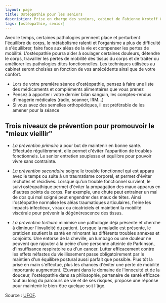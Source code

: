 ```yaml
---
layout: page
title: Ostéopathie pour les seniors
description: Prise en charge des seniors, cabinet de Fabienne Krotoff & Charlotte Wang, 75015 Paris - 01 45 31 98 48
tags: [ostéopathie, senior]
---
```


Avec le temps, certaines pathologies prennent place et perturbent l'équilibre du corps, le métabolisme ralenti et l'organisme a plus de difficulté à s'équilibrer, faire face aux aléas de la vie et compenser les pertes de mobilité. L'ostéopathie pourra aider à soulager certaines douleurs, détendre le corps, travailler les pertes de mobilité des tissus du corps et de traiter ou améliorer les pathologies dites fonctionnelles. Les techniques utilisées au cabinet seront choisies en fonction de vos antécédents ainsi que de votre confort.

- Lors de votre première séance d'ostéopathie, pensez à faire une liste des médicaments et compléments alimentaires que vous prenez
- Pensez à apporter : votre dernier bilan sanguin, les comptes-rendus d'imagerie médicales (radio, scanner, IRM...)
- Si vous avez des semelles orthopédiques, il est préférable de les amener pour la séance

## Trois niveaux de prévention pour promouvoir le "mieux vieillir"

- _La prévention primaire_ a pour but de maintenir en bonne santé. Effectuée régulièrement, elle permet d'éviter l'apparition de troubles fonctionnels. Le senior entretien souplesse et équilibre pour pouvoir vivre sans contrainte.

- _La prévention secondaire_ soigne le trouble fonctionnel qui est apparu avec le temps ou suite à un traumatisme corporel, et permet d'éviter rechutes et récidives. Lorsque qu'un trouble fonctionnel survient, le suivi ostéopathique permet d'éviter la propagation des maux apparus en d'autres points du corps. Par exemple, une chute peut entrainer un mal de dos qui mal soigné peut engendrer des maux de têtes. Ainsi l'ostéopathe normalise les aléas traumatiques articulaires, freine les impacts infectieux, viraux ou cicatriciels et maintient la mobilité viscérale pour prévenir la dégénérescence des tissus.

- _La prévention tertiaire_ minimise une pathologie déjà présente et cherche à diminuer l'invalidité du patient. Lorsque la maladie est présente, le praticien soutient la santé en minorant les différents troubles annexes et conjoints. Une entorse de la cheville, un lumbago ou une douleur ne peuvent que rajouter à la peine d'une personne atteinte de Parkinson,
  d'insuffisance respiratoire ou d'un cancer. Lutter efficacement contre les effets néfastes du vieillissement passe obligatoirement par le maintien d'un équilibre postural aussi parfait que possible. Plus tôt la prise en main s'effectue, plus les chances d'éviter une perte de mobilité importante augmentent. Œuvrant dans le domaine de l'innocuité et de la douceur, l'ostéopathie dans sa philosophie, partenaire de santé efficace tout au long du parcours de vie et de ses risques, propose une réponse pour maintenir le bien-être quelque soit l'âge.

Source : [UFOF](https://osteofrance.com/osteopathie/bien-vieillir/).
